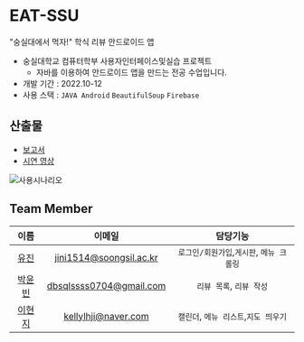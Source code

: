 # EAT-SSU
"숭실대에서 먹자!" 학식 리뷰 안드로이드 앱

- 숭실대학교 컴퓨터학부 사용자인터페이스및실습 프로젝트   
  - 자바를 이용하여 안드로이드 앱을 만드는 전공 수업입니다.  
- 개발 기간 : 2022.10-12
- 사용 스택 : `JAVA Android`  `BeautifulSoup` `Firebase` 

## 산출물
- [보고서](https://hi-jin-1514.notion.site/1-79781e7195da4d7fa69df4cbe4254723)
- [시연 영상](https://www.youtube.com/-watch?v=2MhrNLWoYLg)
  
  
![사용시나리오](https://user-images.githubusercontent.com/94737714/231228815-07faa7fa-bee8-4617-bcf2-5d431d642d90.png)


## Team Member

|이름|이메일|담당기능|
|:---:|:---:|:---:|
|[유진](https://github.com/HI-JIN2)|jini1514@soongsil.ac.kr|`로그인/회원가입`,`게시판`, `메뉴 크롤링`|
|[박윤빈](https://github.com/binisnull)|dbsqlssss0704@gmail.com| `리뷰 목록`, `리뷰 작성`|
|[이현지](https://github.com/Amepistheo)|kellylhji@naver.com |`캘린더`, `메뉴 리스트`,`지도 띄우기`|
